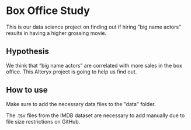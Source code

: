 # Box Office Study
This is our data science project on finding out if hiring "big name actors" results in having a higher grossing movie.

## Hypothesis
We think that “big name actors” are correlated with more sales in the box office. This Alteryx project is going to help us find out.

## How to use
Make sure to add the necessary data files to the "data" folder.

The .tsv files from the IMDB dataset are necessary to add manually due to file size restrictions on GitHub.
